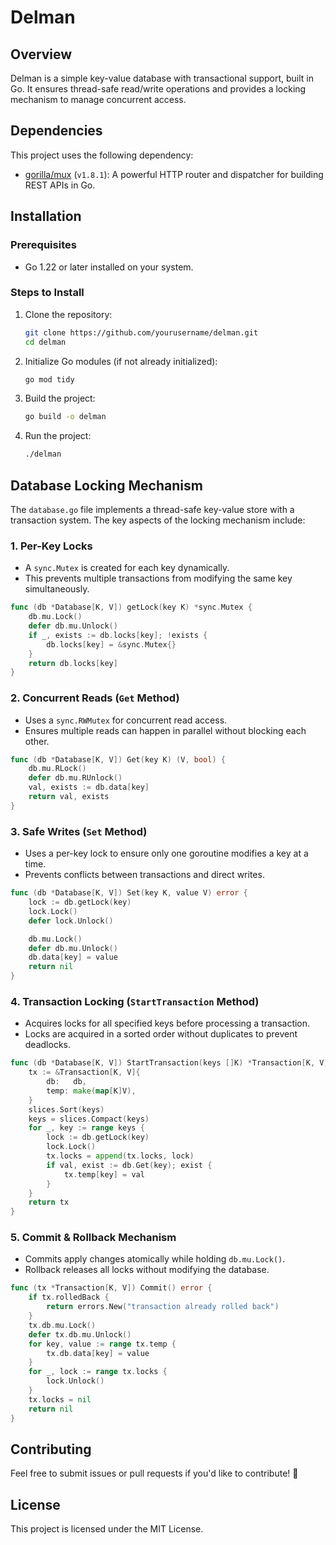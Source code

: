 # Delman

## Overview
Delman is a simple key-value database with transactional support, built in Go. It ensures thread-safe read/write operations and provides a locking mechanism to manage concurrent access.

## Dependencies
This project uses the following dependency:
- [gorilla/mux](https://github.com/gorilla/mux) (`v1.8.1`): A powerful HTTP router and dispatcher for building REST APIs in Go.

## Installation
### Prerequisites
- Go 1.22 or later installed on your system.

### Steps to Install
1. Clone the repository:
   ```sh
   git clone https://github.com/yourusername/delman.git
   cd delman
   ```
2. Initialize Go modules (if not already initialized):
   ```sh
   go mod tidy
   ```
3. Build the project:
   ```sh
   go build -o delman
   ```
4. Run the project:
   ```sh
   ./delman
   ```

## Database Locking Mechanism
The `database.go` file implements a thread-safe key-value store with a transaction system. The key aspects of the locking mechanism include:

### 1. **Per-Key Locks**
- A `sync.Mutex` is created for each key dynamically.
- This prevents multiple transactions from modifying the same key simultaneously.

```go
func (db *Database[K, V]) getLock(key K) *sync.Mutex {
    db.mu.Lock()
    defer db.mu.Unlock()
    if _, exists := db.locks[key]; !exists {
        db.locks[key] = &sync.Mutex{}
    }
    return db.locks[key]
}
```

### 2. **Concurrent Reads (`Get` Method)**
- Uses a `sync.RWMutex` for concurrent read access.
- Ensures multiple reads can happen in parallel without blocking each other.

```go
func (db *Database[K, V]) Get(key K) (V, bool) {
    db.mu.RLock()
    defer db.mu.RUnlock()
    val, exists := db.data[key]
    return val, exists
}
```

### 3. **Safe Writes (`Set` Method)**
- Uses a per-key lock to ensure only one goroutine modifies a key at a time.
- Prevents conflicts between transactions and direct writes.

```go
func (db *Database[K, V]) Set(key K, value V) error {
    lock := db.getLock(key)
    lock.Lock()
    defer lock.Unlock()

    db.mu.Lock()
    defer db.mu.Unlock()
    db.data[key] = value
    return nil
}
```

### 4. **Transaction Locking (`StartTransaction` Method)**
- Acquires locks for all specified keys before processing a transaction.
- Locks are acquired in a sorted order without duplicates to prevent deadlocks.

```go
func (db *Database[K, V]) StartTransaction(keys []K) *Transaction[K, V] {
    tx := &Transaction[K, V]{
        db:   db,
        temp: make(map[K]V),
    }
	slices.Sort(keys)
    keys = slices.Compact(keys)
    for _, key := range keys {
        lock := db.getLock(key)
        lock.Lock()
        tx.locks = append(tx.locks, lock)
        if val, exist := db.Get(key); exist {
            tx.temp[key] = val
        }
    }
    return tx
}
```

### 5. **Commit & Rollback Mechanism**
- Commits apply changes atomically while holding `db.mu.Lock()`.
- Rollback releases all locks without modifying the database.

```go
func (tx *Transaction[K, V]) Commit() error {
    if tx.rolledBack {
        return errors.New("transaction already rolled back")
    }
    tx.db.mu.Lock()
    defer tx.db.mu.Unlock()
    for key, value := range tx.temp {
        tx.db.data[key] = value
    }
    for _, lock := range tx.locks {
        lock.Unlock()
    }
    tx.locks = nil
    return nil
}
```

## Contributing
Feel free to submit issues or pull requests if you'd like to contribute! 🎉

## License
This project is licensed under the MIT License.

